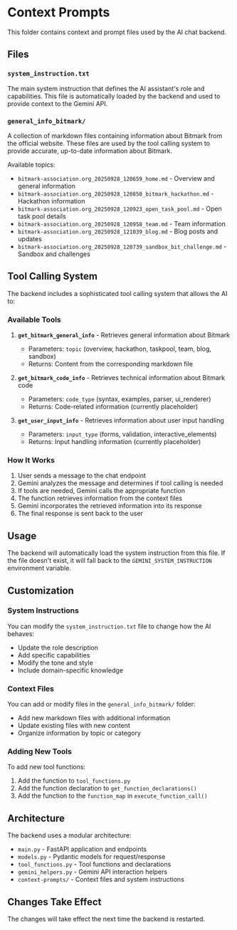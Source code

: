 # Context Prompts

This folder contains context and prompt files used by the AI chat backend.

## Files

### `system_instruction.txt`
The main system instruction that defines the AI assistant's role and capabilities. This file is automatically loaded by the backend and used to provide context to the Gemini API.

### `general_info_bitmark/`
A collection of markdown files containing information about Bitmark from the official website. These files are used by the tool calling system to provide accurate, up-to-date information about Bitmark.

Available topics:
- `bitmark-association.org_20250928_120659_home.md` - Overview and general information
- `bitmark-association.org_20250928_120850_bitmark_hackathon.md` - Hackathon information
- `bitmark-association.org_20250928_120923_open_task_pool.md` - Open task pool details
- `bitmark-association.org_20250928_120958_team.md` - Team information
- `bitmark-association.org_20250928_121039_blog.md` - Blog posts and updates
- `bitmark-association.org_20250928_120739_sandbox_bit_challenge.md` - Sandbox and challenges

## Tool Calling System

The backend includes a sophisticated tool calling system that allows the AI to:

### Available Tools

1. **`get_bitmark_general_info`** - Retrieves general information about Bitmark
   - Parameters: `topic` (overview, hackathon, taskpool, team, blog, sandbox)
   - Returns: Content from the corresponding markdown file

2. **`get_bitmark_code_info`** - Retrieves technical information about Bitmark code
   - Parameters: `code_type` (syntax, examples, parser, ui_renderer)
   - Returns: Code-related information (currently placeholder)

3. **`get_user_input_info`** - Retrieves information about user input handling
   - Parameters: `input_type` (forms, validation, interactive_elements)
   - Returns: Input handling information (currently placeholder)

### How It Works

1. User sends a message to the chat endpoint
2. Gemini analyzes the message and determines if tool calling is needed
3. If tools are needed, Gemini calls the appropriate function
4. The function retrieves information from the context files
5. Gemini incorporates the retrieved information into its response
6. The final response is sent back to the user

## Usage

The backend will automatically load the system instruction from this file. If the file doesn't exist, it will fall back to the `GEMINI_SYSTEM_INSTRUCTION` environment variable.

## Customization

### System Instructions
You can modify the `system_instruction.txt` file to change how the AI behaves:
- Update the role description
- Add specific capabilities
- Modify the tone and style
- Include domain-specific knowledge

### Context Files
You can add or modify files in the `general_info_bitmark/` folder:
- Add new markdown files with additional information
- Update existing files with new content
- Organize information by topic or category

### Adding New Tools
To add new tool functions:
1. Add the function to `tool_functions.py`
2. Add the function declaration to `get_function_declarations()`
3. Add the function to the `function_map` in `execute_function_call()`

## Architecture

The backend uses a modular architecture:

- `main.py` - FastAPI application and endpoints
- `models.py` - Pydantic models for request/response
- `tool_functions.py` - Tool functions and declarations
- `gemini_helpers.py` - Gemini API interaction helpers
- `context-prompts/` - Context files and system instructions

## Changes Take Effect

The changes will take effect the next time the backend is restarted.
